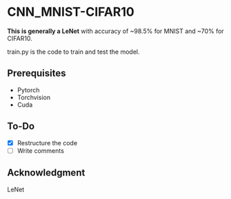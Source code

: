 # CNN_MNIST-CIFAR10
**This is generally a LeNet** with accuracy of ~98.5% for MNIST and ~70% for CIFAR10.


train.py is the code to train and test the model. 

## Prerequisites
- Pytorch
- Torchvision
- Cuda

## To-Do
- [x] Restructure the code
- [ ] Write comments

## Acknowledgment

LeNet
